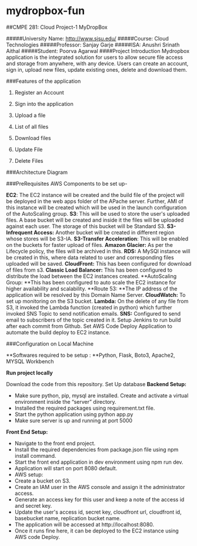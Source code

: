 # mydropbox-fun

##CMPE 281: Cloud Project-1 MyDropBox

#####University Name: http://www.sjsu.edu/
#####Course: Cloud Technologies
#####Professor: Sanjay Garje
#####ISA: Anushri Srinath Aithal
#####Student: Poorva Agarwal
####Project Introduction
Mydropbox application is the integrated solution for users to allow secure file access and storage from anywhere, with any device. Users can create an account, sign in, upload new files, update existing ones, delete and download them. 

###Features of the application
1. Register an Account

2. Sign into the application

3. Upload a file

4. List of all files

5. Download files

6. Update File

7. Delete Files

###Architecture Diagram

###PreRequisites
AWS Components to be set up-

**EC2**: The EC2 instance will be created and the build file of the project will be deployed in the web apps folder of the APache server. Further, AMI of this instance will be created which will be used in the launch configuration of the AutoScaling group.
**S3**: This will be used to store the user's uploaded files. A base bucket will be created and inside it the files will be uploaded against each user. The storage of this bucket will be Standard S3.
**S3-Infrequent Access:** Another bucket will be created in different region whose stores will be S3-IA.
**S3-Transfer Acceleration**: This will be enabled on the buckets for faster upload of files.
**Amazon Glacier:** As per the Lifecycle policy, the files will be archived in this.
**RDS:** A MySQl instance will be created in this, where data related to user and corresponding files uploaded will be saved.
**CloudFront:** This has been configured for download of files from s3.
**Classic Load Balancer:** This has been configured to distribute the load between the EC2 instances created.
**AutoScaling Group: **This has been configured to auto scale the EC2 instance for higher availability and scalability.
**Route 53: **The IP address of the application will be resolved by this Domain Name Server.
**CloudWatch:** To set up monitoring on the S3 bucket.
**Lambda:** On the delete of any file from S3, it invoked the Lambda function (created in python) which further invoked SNS Topic to send notification emails.
**SNS:** Configured to send email to subscribers of the topic created in it.
Setup Jenkins to run build after each commit from Github.
Set AWS Code Deploy Application to automate the build deploy to EC2 instance.


###Configuration on Local Machine

**Softwares required to be setup : **Python, Flask, Boto3, Apache2, MYSQL Workbench

**Run project locally**

Download the code from this repository.
Set Up database
**Backend Setup:**
- Make sure python, pip, mysql are installed. Create and activate a virtual environment inside the “server” directory.
- Installed the required packages using requirement.txt file.
- Start the python application using python app.py
- Make sure server is up and running at port 5000

**Front End Setup:**
- Navigate to the front end project.
- Install the required dependencies from package.json file using npm install command.
- Start the front end application in dev environment using npm run dev.
- Application will start on port 8080 default.
- AWS setup:
- Create a bucket on S3.
- Create an IAM user in the AWS console and assign it the administrator access.
- Generate an access key for this user and keep a note of the access id and secret key.
- Update the user's access id, secret key, cloudfront url, cloudfront id, basebucket name, replication bucket name.
- The application will be accessed at http://localhost:8080.
- Once it runs fine here, it can be deployed to the EC2 instance using AWS code Deploy.
